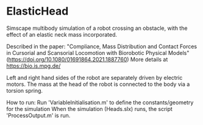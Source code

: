 # ElasticHead
Simscape multibody simulation of a robot crossing an obstacle, with the effect of an elastic neck mass incorporated.

Described in the paper: 
"Compliance, Mass Distribution and Contact Forces in Cursorial and Scansorial Locomotion with Biorobotic Physical Models" (https://doi.org/10.1080/01691864.2021.1887760)
More details at https://bio.is.mpg.de/

Left and right hand sides of the robot are separately driven by electric motors.
The mass at the head of the robot is connected to the body via a torsion spring.

How to run:
Run 'VariableInitialisation.m' to define the constants/geometry for the simulation
When the simulation (Heads.slx) runs, the script 'ProcessOutput.m' is run.
